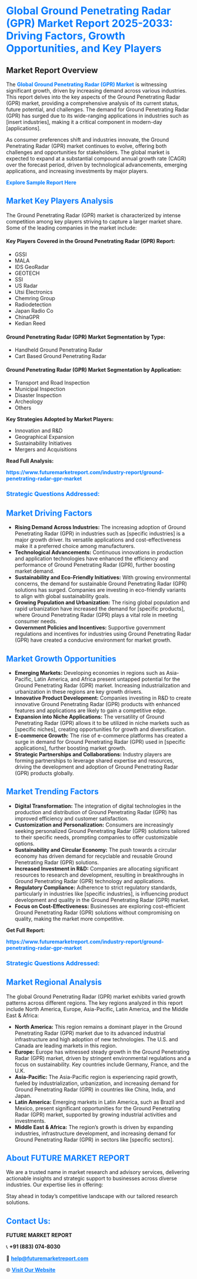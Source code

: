 <h1 style="color: #007BFF;">Global Ground Penetrating Radar (GPR) Market Report 2025-2033: Driving Factors, Growth Opportunities, and Key Players</h1>

<section id="overview">
<h2>Market Report Overview</h2>
<p>The <a href="https://www.futuremarketreport.com/industry-report/ground-penetrating-radar-gpr-market" style="color: #007BFF; text-decoration: none;"><strong>Global Ground Penetrating Radar (GPR) Market</strong></a> is witnessing significant growth, driven by increasing demand across various industries. This report delves into the key aspects of the Ground Penetrating Radar (GPR) market, providing a comprehensive analysis of its current status, future potential, and challenges. The demand for Ground Penetrating Radar (GPR) has surged due to its wide-ranging applications in industries such as [insert industries], making it a critical component in modern-day [applications].</p>
<p>As consumer preferences shift and industries innovate, the Ground Penetrating Radar (GPR) market continues to evolve, offering both challenges and opportunities for stakeholders. The global market is expected to expand at a substantial compound annual growth rate (CAGR) over the forecast period, driven by technological advancements, emerging applications, and increasing investments by major players.</p>
</section>

<section id="overview">
<p><a href="https://www.futuremarketreport.com/request-sample/reportId=96652" style="color: #007BFF; text-decoration: none;"><strong>Explore Sample Report Here</strong></a></p>
</section>

<section id="key-players">
<h2 style="color: #007BFF;">Market Key Players Analysis</h2>
<p>The Ground Penetrating Radar (GPR) market is characterized by intense competition among key players striving to capture a larger market share. Some of the leading companies in the market include:</p>
<h4>Key Players Covered in the Ground Penetrating Radar (GPR) Report:</h4>
<ul><li>GSSI</li><li>MALA</li><li>IDS GeoRadar</li><li>GEOTECH</li><li>SSI</li><li>US Radar</li><li>Utsi Electronics</li><li>Chemring Group</li><li>Radiodetection</li><li>Japan Radio Co</li><li>ChinaGPR</li><li>Kedian Reed</li></ul>
<h4>Ground Penetrating Radar (GPR) Market Segmentation by Type:</h4>
<ul><li>Handheld Ground Penetrating Radar</li><li>Cart Based Ground Penetrating Radar</li></ul>

<h4>Ground Penetrating Radar (GPR) Market Segmentation by Application:</h4>
<ul><li>Transport and Road Inspection</li><li>Municipal Inspection</li><li>Disaster Inspection</li><li>Archeology</li><li>Others</li></ul>
<p><strong>Key Strategies Adopted by Market Players:</strong></p>
<ul>
<li>Innovation and R&D</li>
<li>Geographical Expansion</li>
<li>Sustainability Initiatives</li>
<li>Mergers and Acquisitions</li>
</ul>
</section>

<section>
<p><strong>Read Full Analysis: </strong></p><a href="https://www.futuremarketreport.com/industry-report/ground-penetrating-radar-gpr-market" style="color: #007BFF; text-decoration: none;"><strong>https://www.futuremarketreport.com/industry-report/ground-penetrating-radar-gpr-market</strong></a>
<h3 style="color: #007BFF;">Strategic Questions Addressed:</h3>
</section>

<section id="driving-factors">
<h2 style="color: #007BFF;">Market Driving Factors</h2>
<ul>
<li><strong>Rising Demand Across Industries:</strong> The increasing adoption of Ground Penetrating Radar (GPR) in industries such as [specific industries] is a major growth driver. Its versatile applications and cost-effectiveness make it a preferred choice among manufacturers.</li>
<li><strong>Technological Advancements:</strong> Continuous innovations in production and application technologies have enhanced the efficiency and performance of Ground Penetrating Radar (GPR), further boosting market demand.</li>
<li><strong>Sustainability and Eco-Friendly Initiatives:</strong> With growing environmental concerns, the demand for sustainable Ground Penetrating Radar (GPR) solutions has surged. Companies are investing in eco-friendly variants to align with global sustainability goals.</li>
<li><strong>Growing Population and Urbanization:</strong> The rising global population and rapid urbanization have increased the demand for [specific products], where Ground Penetrating Radar (GPR) plays a vital role in meeting consumer needs.</li>
<li><strong>Government Policies and Incentives:</strong> Supportive government regulations and incentives for industries using Ground Penetrating Radar (GPR) have created a conducive environment for market growth.</li>
</ul>
</section>

<section id="growth-opportunities">
<h2 style="color: #007BFF;">Market Growth Opportunities</h2>
<ul>
<li><strong>Emerging Markets:</strong> Developing economies in regions such as Asia-Pacific, Latin America, and Africa present untapped potential for the Ground Penetrating Radar (GPR) market. Increasing industrialization and urbanization in these regions are key growth drivers.</li>
<li><strong>Innovative Product Development:</strong> Companies investing in R&D to create innovative Ground Penetrating Radar (GPR) products with enhanced features and applications are likely to gain a competitive edge.</li>
<li><strong>Expansion into Niche Applications:</strong> The versatility of Ground Penetrating Radar (GPR) allows it to be utilized in niche markets such as [specific niches], creating opportunities for growth and diversification.</li>
<li><strong>E-commerce Growth:</strong> The rise of e-commerce platforms has created a surge in demand for Ground Penetrating Radar (GPR) used in [specific applications], further boosting market growth.</li>
<li><strong>Strategic Partnerships and Collaborations:</strong> Industry players are forming partnerships to leverage shared expertise and resources, driving the development and adoption of Ground Penetrating Radar (GPR) products globally.</li>
</ul>
</section>

<section id="trending-factors">
<h2 style="color: #007BFF;">Market Trending Factors</h2>
<ul>
<li><strong>Digital Transformation:</strong> The integration of digital technologies in the production and distribution of Ground Penetrating Radar (GPR) has improved efficiency and customer satisfaction.</li>
<li><strong>Customization and Personalization:</strong> Consumers are increasingly seeking personalized Ground Penetrating Radar (GPR) solutions tailored to their specific needs, prompting companies to offer customizable options.</li>
<li><strong>Sustainability and Circular Economy:</strong> The push towards a circular economy has driven demand for recyclable and reusable Ground Penetrating Radar (GPR) solutions.</li>
<li><strong>Increased Investment in R&D:</strong> Companies are allocating significant resources to research and development, resulting in breakthroughs in Ground Penetrating Radar (GPR) technology and applications.</li>
<li><strong>Regulatory Compliance:</strong> Adherence to strict regulatory standards, particularly in industries like [specific industries], is influencing product development and quality in the Ground Penetrating Radar (GPR) market.</li>
<li><strong>Focus on Cost-Effectiveness:</strong> Businesses are exploring cost-efficient Ground Penetrating Radar (GPR) solutions without compromising on quality, making the market more competitive.</li>
</ul>
</section>

<section>
<p><strong>Get Full Report: </strong></p><a href="https://www.futuremarketreport.com/industry-report/ground-penetrating-radar-gpr-market" style="color: #007BFF; text-decoration: none;"><strong>https://www.futuremarketreport.com/industry-report/ground-penetrating-radar-gpr-market</strong></a>
<h3 style="color: #007BFF;">Strategic Questions Addressed:</h3>
</section>


<section id="regional-analysis">
<h2 style="color: #007BFF;">Market Regional Analysis</h2>
<p>The global Ground Penetrating Radar (GPR) market exhibits varied growth patterns across different regions. The key regions analyzed in this report include North America, Europe, Asia-Pacific, Latin America, and the Middle East & Africa:</p>
<ul>
<li><strong>North America:</strong> This region remains a dominant player in the Ground Penetrating Radar (GPR) market due to its advanced industrial infrastructure and high adoption of new technologies. The U.S. and Canada are leading markets in this region.</li>
<li><strong>Europe:</strong> Europe has witnessed steady growth in the Ground Penetrating Radar (GPR) market, driven by stringent environmental regulations and a focus on sustainability. Key countries include Germany, France, and the U.K.</li>
<li><strong>Asia-Pacific:</strong> The Asia-Pacific region is experiencing rapid growth, fueled by industrialization, urbanization, and increasing demand for Ground Penetrating Radar (GPR) in countries like China, India, and Japan.</li>
<li><strong>Latin America:</strong> Emerging markets in Latin America, such as Brazil and Mexico, present significant opportunities for the Ground Penetrating Radar (GPR) market, supported by growing industrial activities and investments.</li>
<li><strong>Middle East & Africa:</strong> The region’s growth is driven by expanding industries, infrastructure development, and increasing demand for Ground Penetrating Radar (GPR) in sectors like [specific sectors].</li>
</ul>
</section>

<footer>
<h2 style="color: #007BFF;">About FUTURE MARKET REPORT</h2>
<p>We are a trusted name in market research and advisory services, delivering actionable insights and strategic support to businesses across diverse industries. Our expertise lies in offering:</p>

<p>Stay ahead in today’s competitive landscape with our tailored research solutions.</p>

<h2 style="color: #007BFF;">Contact Us:</h2>
<p><strong>FUTURE MARKET REPORT</strong></p>
<p>📞 <strong>+91 (883) 074-8030</strong></p>
<p>📧 <strong><a href="mailto:help@futuremarketreport.com" style="color: #007BFF;">help@futuremarketreport.com</a></strong></p>
<p>🌐 <strong><a href="https://www.futuremarketreport.com/" style="color: #007BFF;">Visit Our Website</a></strong></p>
</footer>
